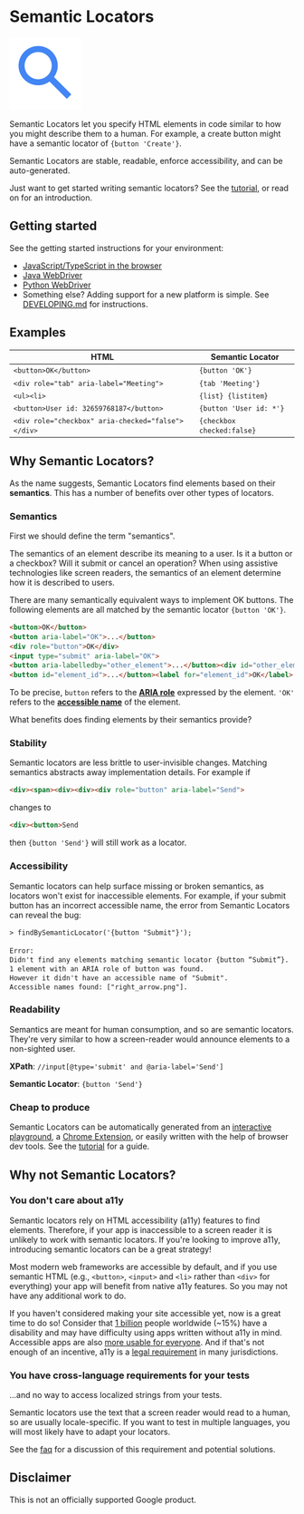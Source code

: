 # Semantic Locators

![Magnifying glass icon](docs/img/icon_64dp.svg)

Semantic Locators let you specify HTML elements in code similar to how you might
describe them to a human. For example, a create button might have a semantic
locator of `{button 'Create'}`.

Semantic Locators are stable, readable, enforce accessibility, and can be
auto-generated.

Just want to get started writing semantic locators? See the
[tutorial](docs/tutorial.md), or read on for an introduction.

## Getting started

See the getting started instructions for your environment:

*   [JavaScript/TypeScript in the browser](javascript/README.md)
*   [Java WebDriver](webdriver_java/README.md)
*   [Python WebDriver](webdriver_python/README.md)
*   Something else? Adding support for a new platform is simple. See
    [DEVELOPING.md](docs/DEVELOPING.md) for instructions.

## Examples

HTML                                               | Semantic Locator
-------------------------------------------------- | --------------------------
`<button>OK</button>`                              | `{button 'OK'}`
`<div role="tab" aria-label="Meeting">`            | `{tab 'Meeting'}`
`<ul><li>`                                         | `{list} {listitem}`
`<button>User id: 32659768187</button>`            | `{button 'User id: *'}`
`<div role="checkbox" aria-checked="false"></div>` | `{checkbox checked:false}`

## Why Semantic Locators?

As the name suggests, Semantic Locators find elements based on their
**semantics**. This has a number of benefits over other types of locators.

### Semantics

First we should define the term "semantics".

The semantics of an element describe its meaning to a user. Is it a button or a
checkbox? Will it submit or cancel an operation? When using assistive
technologies like screen readers, the semantics of an element determine how it
is described to users.

There are many semantically equivalent ways to implement OK buttons. The
following elements are all matched by the semantic locator `{button 'OK'}`.

```html
<button>OK</button>
<button aria-label="OK">...</button>
<div role="button">OK</div>
<input type="submit" aria-label="OK">
<button aria-labelledby="other_element">...</button><div id="other_element">OK</div>
<button id="element_id">...</button><label for="element_id">OK</label>
```

To be precise, `button` refers to the
**[ARIA role](https://www.w3.org/TR/wai-aria/#usage_intro)** expressed by the
element. `'OK'` refers to the
**[accessible name](https://www.w3.org/TR/accname/#dfn-accessible-name)** of the
element.

What benefits does finding elements by their semantics provide?

### Stability

Semantic locators are less brittle to user-invisible changes. Matching semantics
abstracts away implementation details. For example if

```html
<div><span><div><div><div role="button" aria-label="Send">
```

changes to

```html
<div><button>Send
```

then `{button 'Send'}` will still work as a locator.

### Accessibility

Semantic locators can help surface missing or broken semantics, as locators
won't exist for inaccessible elements. For example, if your submit button has an
incorrect accessible name, the error from Semantic Locators can reveal the bug:

```console
> findBySemanticLocator('{button "Submit"}');

Error:
Didn't find any elements matching semantic locator {button “Submit”}.
1 element with an ARIA role of button was found.
However it didn't have an accessible name of "Submit".
Accessible names found: ["right_arrow.png"].
```

### Readability

Semantics are meant for human consumption, and so are semantic locators. They're
very similar to how a screen-reader would announce elements to a non-sighted
user.

**XPath**: `//input[@type='submit' and @aria-label='Send']`

**Semantic Locator**: `{button 'Send'}`

### Cheap to produce

Semantic Locators can be automatically generated from an
[interactive playground](https://google.github.io/semantic-locators), a
[Chrome Extension](https://chrome.google.com/webstore/detail/semantic-locators/cgjejnjgdbcogfgamjebgceckcmfcmji),
or easily written with the help of browser dev tools. See the
[tutorial](docs/tutorial.md) for a guide.

## Why not Semantic Locators?

### You don't care about a11y

Semantic locators rely on HTML accessibility (a11y) features to find elements.
Therefore, if your app is inaccessible to a screen reader it is unlikely to work
with semantic locators. If you're looking to improve a11y, introducing semantic
locators can be a great strategy!

Most modern web frameworks are accessible by default, and if you use semantic
HTML (e.g., `<button>`, `<input>` and `<li>` rather than `<div>` for everything)
your app will benefit from native a11y features. So you may not have any
additional work to do.

If you haven't considered making your site accessible yet, now is a great time
to do so! Consider that
[1 billion](https://www.un.org/development/desa/disabilities/resources/factsheet-on-persons-with-disabilities.html)
people worldwide (~15%) have a disability and may have difficulty using apps
written without a11y in mind. Accessible apps are also
[more usable for everyone](https://www.w3.org/WAI/fundamentals/accessibility-usability-inclusion/#accessible-usable).
And if that's not enough of an incentive, a11y is a
[legal requirement](https://www.w3.org/WAI/business-case/#minimize-legal-risk)
in many jurisdictions.

### You have cross-language requirements for your tests

...and no way to access localized strings from your tests.

Semantic locators use the text that a screen reader would read to a human, so
are usually locale-specific. If you want to test in multiple languages, you will
most likely have to adapt your locators.

See the [faq](docs/faq.md) for a discussion of this requirement and potential
solutions.

## Disclaimer

This is not an officially supported Google product.
